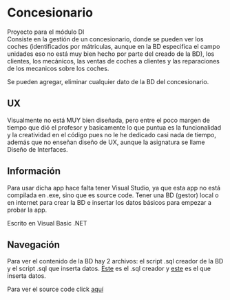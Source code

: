 # Concesionario
Proyecto para el módulo DI  
Consiste en la gestión de un concesionario, donde se pueden ver los coches (identificados por mátriculas, aunque en la BD especifica el campo unidades eso no está muy bien hecho por parte del creado de la BD), los clientes, los mecánicos, las ventas de coches a clientes y las reparaciones de los mecanicos sobre los coches.

Se pueden agregar, eliminar cualquier dato de la BD del concesionario.

## UX
Visualmente no está MUY bien diseñada, pero entre el poco margen de tiempo que dió el profesor y basicamente lo que puntua es la funcionalidad y la creatividad en el código pues no le he dedicado casi nada de tiempo, además que no enseñan diseño de UX, aunque la asignatura se llame Diseño de Interfaces.

## Información
Para usar dicha app hace falta tener Visual Studio, ya que esta app no está compilada en .exe, sino que es source code.
Tener una BD (gestor) local o en internet para crear la BD e insertar los datos básicos para empezar a probar la app.

Escrito en Visual Basic .NET

## Navegación
Para ver el contenido de la BD hay 2 archivos: el script .sql creador de la BD y el script .sql que inserta datos.
[Este](https://github.com/tryn0/Concesionario/blob/main/Base%20de%20datos/concesionarioBDcreacion.sql) es el .sql creador y [este](https://github.com/tryn0/Concesionario/blob/main/Base%20de%20datos/concesionarioBDdatos.sql) es el que inserta datos.

Para ver el source code click [aquí](https://github.com/tryn0/Concesionario/tree/main/Source%20Code)